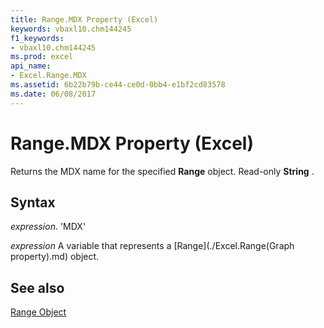 ```yaml
---
title: Range.MDX Property (Excel)
keywords: vbaxl10.chm144245
f1_keywords:
- vbaxl10.chm144245
ms.prod: excel
api_name:
- Excel.Range.MDX
ms.assetid: 6b22b79b-ce44-ce0d-0bb4-e1bf2cd83578
ms.date: 06/08/2017
---
```



# Range.MDX Property (Excel)

Returns the MDX name for the specified  **Range** object. Read-only **String** .


## Syntax

 _expression_. 'MDX'

 _expression_ A variable that represents a [Range](./Excel.Range(Graph property).md) object.


## See also


[Range Object](Excel.Range(objec).md)

